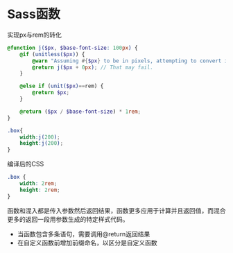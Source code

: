 # Sass函数

实现px与rem的转化

```scss
@function j($px, $base-font-size: 100px) {
    @if (unitless($px)) {
        @warn "Assuming #{$px} to be in pixels, attempting to convert it into pixels for you";
        @return j($px + 0px); // That may fail.
    }

    @else if (unit($px)==rem) {
        @return $px;
    }

    @return ($px / $base-font-size) * 1rem;
}

.box{
    width:j(200);
    height:j(200);
}
```
编译后的CSS

```css
.box {
    width: 2rem;
    height: 2rem;
}
```

函数和混入都是传入参数然后返回结果，函数更多应用于计算并且返回值，而混合更多的返回一段用参数生成的特定样式代码。

* 当函数包含多条语句，需要调用@return返回结果
* 在自定义函数前增加前缀命名，以区分是自定义函数